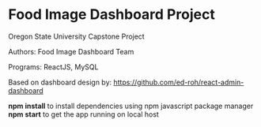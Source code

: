 # Food Image Dashboard Project

Oregon State University Capstone Project

Authors:
Food Image Dashboard Team

Programs: 
ReactJS, MySQL

Based on dashboard design by: https://github.com/ed-roh/react-admin-dashboard


**npm install** to install dependencies using npm javascript package manager
**npm start** to get the app running on local host
